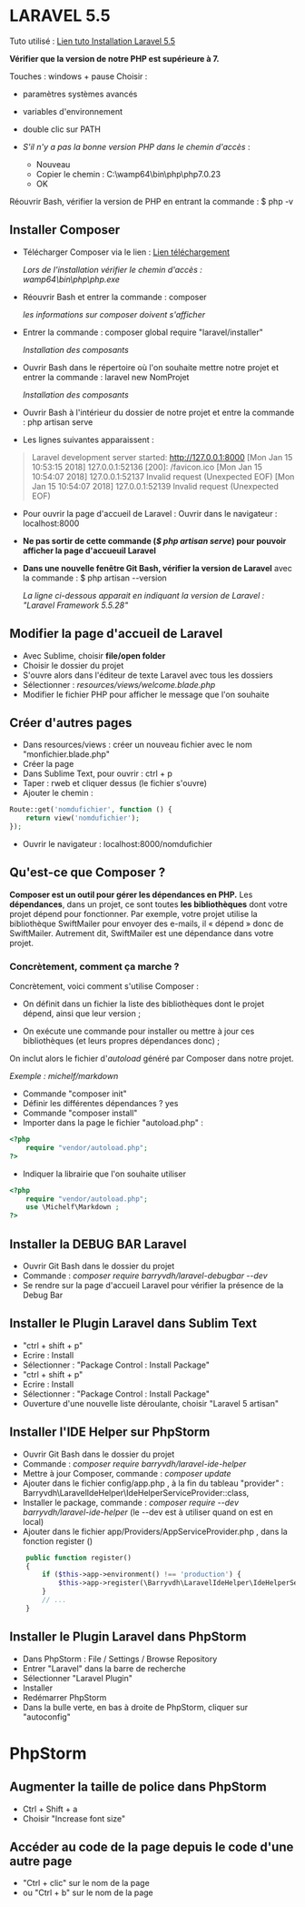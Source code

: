 # LARAVEL 5.5

Tuto utilisé : [Lien tuto Installation Laravel 5.5](https://laravel.com/docs/5.5/installation)

**Vérifier que la version de notre PHP est supérieure à 7.**

Touches : windows + pause 
Choisir : 
* paramètres systèmes avancés
* variables d'environnement
* double clic sur PATH

* *S'il n'y a pas la bonne version PHP dans le chemin d'accès* :
	* Nouveau
	* Copier le chemin : C:\wamp64\bin\php\php7.0.23
	* OK

Réouvrir Bash, vérifier la version de PHP en entrant la commande : 
$ php -v 


## Installer Composer 

* Télécharger Composer via le lien : [Lien téléchargement](https://getcomposer.org/download/)

	*Lors de l'installation vérifier le chemin d'accès : wamp64\bin\php\php.exe*

* Réouvrir Bash et entrer la commande : composer

	*les informations sur composer doivent s'afficher*


* Entrer la commande : composer global require "laravel/installer"

	*Installation des composants*

* Ouvrir Bash dans le répertoire où l'on souhaite mettre notre projet et entrer la commande : laravel new NomProjet 

	*Installation des composants*

* Ouvrir Bash à l'intérieur du dossier de notre projet et entre la commande : php artisan serve 

* Les lignes suivantes apparaissent : 

> Laravel development server started: <http://127.0.0.1:8000>
[Mon Jan 15 10:53:15 2018] 127.0.0.1:52136 [200]: /favicon.ico
[Mon Jan 15 10:54:07 2018] 127.0.0.1:52137 Invalid request (Unexpected EOF)
[Mon Jan 15 10:54:07 2018] 127.0.0.1:52139 Invalid request (Unexpected EOF)

* Pour ouvrir la page d'accueil de Laravel : Ouvrir dans le navigateur : localhost:8000

* **Ne pas sortir de cette commande (*$ php artisan serve*) pour pouvoir afficher la page d'accueuil Laravel**

* **Dans une nouvelle fenêtre Git Bash, vérifier la version de Laravel** avec la commande : $ php artisan --version

	*La ligne ci-dessous apparait en indiquant la version de Laravel : "Laravel Framework 5.5.28"*



## Modifier la page d'accueil de Laravel 

* Avec Sublime, choisir **file/open folder**
* Choisir le dossier du projet 
* S'ouvre alors dans l'éditeur de texte Laravel avec tous les dossiers
* Sélectionner : *resources/views/welcome.blade.php*
* Modifier le fichier PHP pour afficher le message que l'on souhaite

## Créer d'autres pages 

* Dans resources/views : créer un nouveau fichier avec le nom "monfichier.blade.php"
* Créer la page
* Dans Sublime Text, pour ouvrir : ctrl + p
* Taper : rweb et cliquer dessus (le fichier s'ouvre)
* Ajouter le chemin : 
```php
Route::get('nomdufichier', function () {
    return view('nomdufichier');
});
```
* Ouvrir le navigateur : localhost:8000/nomdufichier


## Qu'est-ce que Composer ?

**Composer est un outil pour gérer les dépendances en PHP.** 
Les **dépendances**, dans un projet, ce sont toutes **les bibliothèques** dont votre projet dépend pour fonctionner.
Par exemple, votre projet utilise la bibliothèque SwiftMailer pour envoyer des e-mails, il « dépend » donc de SwiftMailer. Autrement dit, SwiftMailer est une dépendance dans votre projet.

### Concrètement, comment ça marche ?
Concrètement, voici comment s'utilise Composer :

* On définit dans un fichier la liste des bibliothèques dont le projet dépend, ainsi que leur version ;

* On exécute une commande pour installer ou mettre à jour ces bibliothèques (et leurs propres dépendances donc) ;

 On inclut alors le fichier d'*autoload* généré par Composer dans notre projet.



*Exemple : michelf/markdown*

* Commande "composer init"
* Définir les différentes dépendances ? yes
* Commande "composer install"
* Importer dans la page le fichier "autoload.php" : 
```php
<?php 
	require "vendor/autoload.php"; 
?>
```

* Indiquer la librairie que l'on souhaite utiliser 
```php
<?php 
	require "vendor/autoload.php"; 
	use \Michelf\Markdown ; 
?>
```


## Installer la DEBUG BAR Laravel

* Ouvrir Git Bash dans le dossier du projet 
* Commande : *composer require barryvdh/laravel-debugbar --dev*
* Se rendre sur la page d'accueil Laravel pour vérifier la présence de la Debug Bar 


## Installer le Plugin Laravel dans Sublim Text

* "ctrl + shift + p" 
* Ecrire : Install
* Sélectionner : "Package Control : Install Package"
* "ctrl + shift + p" 
* Ecrire : Install
* Sélectionner : "Package Control : Install Package"
* Ouverture d'une nouvelle liste déroulante, choisir "Laravel 5 artisan"



## Installer l'IDE Helper sur PhpStorm

* Ouvrir Git Bash dans le dossier du projet
* Commande : *composer require barryvdh/laravel-ide-helper*
* Mettre à jour Composer, commande : *composer update*
* Ajouter dans le fichier config/app.php , à la fin du tableau "provider" : Barryvdh\LaravelIdeHelper\IdeHelperServiceProvider::class,
* Installer le package, commande : *composer require --dev barryvdh/laravel-ide-helper* (le --dev est à utiliser quand on est en local)
* Ajouter dans le fichier app/Providers/AppServiceProvider.php , dans la fonction register ()
```php
	public function register()
	{
	    if ($this->app->environment() !== 'production') {
	        $this->app->register(\Barryvdh\LaravelIdeHelper\IdeHelperServiceProvider::class);
	    }
	    // ...
	}
```


## Installer le Plugin Laravel dans PhpStorm

* Dans PhpStorm : File / Settings / Browse Repository 
* Entrer "Laravel" dans la barre de recherche
* Sélectionner "Laravel Plugin"
* Installer
* Redémarrer PhpStorm
* Dans la bulle verte, en bas à droite de PhpStorm, cliquer sur "autoconfig"



# PhpStorm

## Augmenter la taille de police dans PhpStorm 

* Ctrl + Shift + a 
* Choisir "Increase font size" 

## Accéder au code de la page depuis le code d'une autre page

* "Ctrl + clic" sur le nom de la page 
* ou "Ctrl + b" sur le nom de la page  
